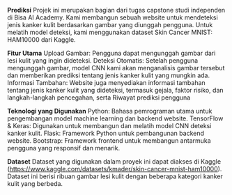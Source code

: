 **Prediksi**
Projek ini merupakan bagian dari tugas capstone studi independen di Bisa AI Academy. Kami membangun sebuah website untuk mendeteksi jenis kanker kulit berdasarkan gambar yang diunggah pengguna. Untuk melatih model deteksi, kami menggunakan dataset Skin Cancer MNIST: HAM10000 dari Kaggle.

**Fitur Utama**
Upload Gambar: Pengguna dapat mengunggah gambar dari lesi kulit yang ingin dideteksi.
Deteksi Otomatis: Setelah pengguna mengunggah gambar, model CNN kami akan menganalisis gambar tersebut dan memberikan prediksi tentang jenis kanker kulit yang mungkin ada.
Informasi Tambahan: Website juga menyediakan informasi tambahan tentang jenis kanker kulit yang dideteksi, termasuk gejala, faktor risiko, dan langkah-langkah pencegahan, serta Riwayat prediksi pengguna

**Teknologi yang Digunakan**
Python: Bahasa pemrograman utama untuk pengembangan model machine learning dan backend website.
TensorFlow & Keras: Digunakan untuk membangun dan melatih model CNN deteksi kanker kulit.
Flask: Framework Python untuk pembangunan backend website.
Bootstrap: Framework frontend untuk membangun antarmuka pengguna yang responsif dan menarik.

**Dataset**
Dataset yang digunakan dalam proyek ini dapat diakses di Kaggle (https://www.kaggle.com/datasets/kmader/skin-cancer-mnist-ham10000). Dataset ini berisi ribuan gambar lesi kulit dengan beberapa kategori kanker kulit yang berbeda.
